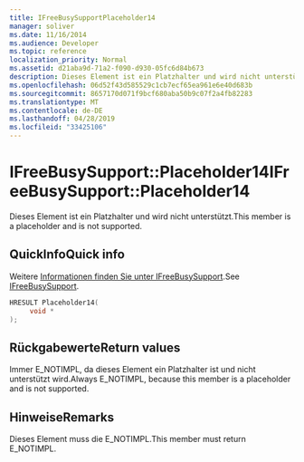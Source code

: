 ```yaml
---
title: IFreeBusySupportPlaceholder14
manager: soliver
ms.date: 11/16/2014
ms.audience: Developer
ms.topic: reference
localization_priority: Normal
ms.assetid: d21aba9d-71a2-f090-d930-05fc6d84b673
description: Dieses Element ist ein Platzhalter und wird nicht unterstützt.
ms.openlocfilehash: 06d52f43d585529c1cb7ecf65ea961e6e40d683b
ms.sourcegitcommit: 8657170d071f9bcf680aba50b9c07f2a4fb82283
ms.translationtype: MT
ms.contentlocale: de-DE
ms.lasthandoff: 04/28/2019
ms.locfileid: "33425106"
---
```

# <a name="ifreebusysupportplaceholder14"></a><span data-ttu-id="0f737-103">IFreeBusySupport::Placeholder14</span><span class="sxs-lookup"><span data-stu-id="0f737-103">IFreeBusySupport::Placeholder14</span></span>

<span data-ttu-id="0f737-104">Dieses Element ist ein Platzhalter und wird nicht unterstützt.</span><span class="sxs-lookup"><span data-stu-id="0f737-104">This member is a placeholder and is not supported.</span></span>
  
## <a name="quick-info"></a><span data-ttu-id="0f737-105">QuickInfo</span><span class="sxs-lookup"><span data-stu-id="0f737-105">Quick info</span></span>

<span data-ttu-id="0f737-106">Weitere [Informationen finden Sie unter IFreeBusySupport](ifreebusysupport.md).</span><span class="sxs-lookup"><span data-stu-id="0f737-106">See [IFreeBusySupport](ifreebusysupport.md).</span></span>
  
```cpp
HRESULT Placeholder14( 
     void * 
);

```

## <a name="return-values"></a><span data-ttu-id="0f737-107">Rückgabewerte</span><span class="sxs-lookup"><span data-stu-id="0f737-107">Return values</span></span>

<span data-ttu-id="0f737-108">Immer E_NOTIMPL, da dieses Element ein Platzhalter ist und nicht unterstützt wird.</span><span class="sxs-lookup"><span data-stu-id="0f737-108">Always E_NOTIMPL, because this member is a placeholder and is not supported.</span></span>
  
## <a name="remarks"></a><span data-ttu-id="0f737-109">Hinweise</span><span class="sxs-lookup"><span data-stu-id="0f737-109">Remarks</span></span>

<span data-ttu-id="0f737-110">Dieses Element muss die E_NOTIMPL.</span><span class="sxs-lookup"><span data-stu-id="0f737-110">This member must return E_NOTIMPL.</span></span>
  

